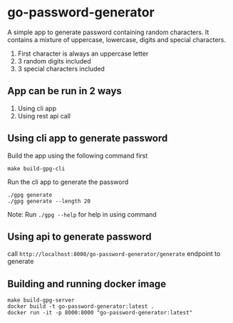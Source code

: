 # go-password-generator
A simple app to generate password containing random characters. It contains a mixture of uppercase, lowercase, digits and special characters.
1. First character is always an uppercase letter
2. 3 random digits included
3. 3 special characters included


## App can be run in 2 ways
1. Using cli app
2. Using rest api call

## Using cli app to generate password
Build the app using the following command first
    
    make build-gpg-cli

Run the cli app to generate the password 

    ./gpg generate
    ./gpg generate --length 20

Note: Run `./gpg --help` for help in using command


## Using api to generate password
call `http://localhost:8000/go-password-generator/generate` endpoint to generate

## Building and running docker image
    make build-gpg-server
    docker build -t go-password-generator:latest .
    docker run -it -p 8000:8000 "go-password-generator:latest"